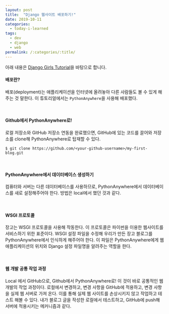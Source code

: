 ```yaml
---
layout: post
title:  "Django 웹사이트 배포하기!"
date: 2019-10-11
categories:
  - today-i-learned
tags:
  - dev
  - django
  - web
permalink: /:categories/:title/
---
```

아래 내용은 [Django Girls Tutorial](https://tutorial.djangogirls.org/ko)을 바탕으로 합니다.

<!-- {% include adsense.html %} -->

#### 배포란?
배포(deployment)는 애플리케이션을 인터넷에 올려놓아 다른 사람들도 볼 수 있게 해주는 것 말한다. 이 튜토리얼에서는 `PythonAnywhere`을 사용해 배포했다.

<br/>

#### Github에서 PythonAnywhere로!
로컬 저장소와 GitHub 저장소 연동을 완료했으면, GitHub에 있는 코드를 끌어와 저장소를 clone해 PythonAnywhere로 탑재할 수 있다.

`$ git clone https://github.com/<your-github-username>/my-first-blog.git`

<br/>

#### PythonAnywhere에서 데이터베이스 생성하기
컴퓨터와 서버는 다른 데이터베이스를 사용하므로, PythonAnywhere에서 데이터베이스를 새로 설정해주어야 한다. 방법은 local에서 했던 것과 같다.

<br/>

#### WSGI 프로토콜
장고는 WSGI 프로토콜을 사용해 작동한다. 이 프로토콜은 파이썬을 이용한 웹사이트를 서비스하기 위한 표준이다. WSGI 설정 파일을 수정해 우리가 만든 장고 블로그를 PythonAnywhere에서 인식하게 해주어야 한다. 이 파일은 PythonAnywhere에게 웹 애플리케이션의 위치와 Django 설정 파일명을 알려주는 역할을 한다.

<br/>

#### 웹 개발 공통 작업 과정
Local 에서 GitHub으로, Github에서 PythonAnywhere로! 이 것이 바로 공통적인 웹 개발의 작업 과정이다. 로컬에서 변경하고, 변경 사항을 GitHub에 적용하고, 변경 사항을 실제 웹 서버로 가져 온다. 이를 통해 실제 웹 사이트를 손상시키지 않고 작업하고 테스트 해볼 수 있다. 내가 블로그 글을 작성한 로컬에서 테스트하고, GitHub에 push해 서버에 적용시키는 메커니즘과 같다.
